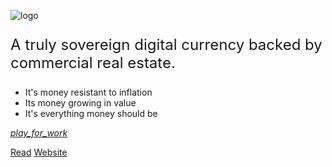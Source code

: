 <!-- _coverpage.md -->

<!-- logo -->
![logo](/media/logo/logo.png)

<p style="font-size: 24px">A truly sovereign digital currency backed by commercial real estate.</p>

* It's money resistant to inflation
* Its money growing in value
* It's everything money should be

<div class="icon fixed-bottom"><a href="/#/?id=introduction"><i class="material-icons-outlined">play_for_work</i></a></div>

[Read](#introduction)
[Website](https://redcurry.co)